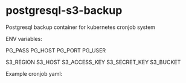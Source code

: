 # postgresql-s3-backup
Postgresql backup container for kubernetes cronjob system

 ENV variables:
 
 PG_PASS 
 PG_HOST
 PG_PORT
 PG_USER
 
 S3_REGION
 S3_HOST
 S3_ACCESS_KEY
 S3_SECRET_KEY
 S3_BUCKET
 
 
 Example cronjob yaml:
